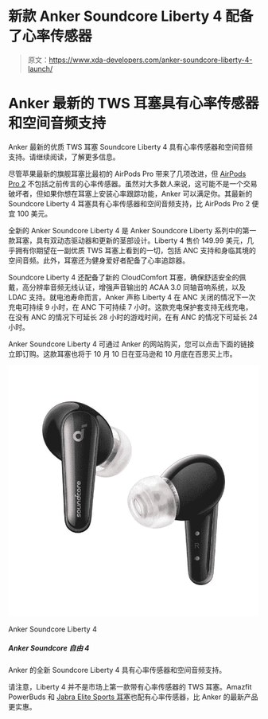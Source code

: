 # 新款 Anker Soundcore Liberty 4 配备了心率传感器

> 原文：<https://www.xda-developers.com/anker-soundcore-liberty-4-launch/>

# Anker 最新的 TWS 耳塞具有心率传感器和空间音频支持

Anker 最新的优质 TWS 耳塞 Soundcore Liberty 4 具有心率传感器和空间音频支持。请继续阅读，了解更多信息。

尽管苹果最新的旗舰耳塞比最初的 AirPods Pro 带来了几项改进，但 [AirPods Pro 2](https://www.xda-developers.com/airpods-pro-2-review/) 不包括之前传言的心率传感器。虽然对大多数人来说，这可能不是一个交易破坏者，但如果你想在耳塞上安装心率跟踪功能，Anker 可以满足你。其最新的 Soundcore Liberty 4 耳塞具有心率传感器和空间音频支持，比 AirPods Pro 2 便宜 100 美元。

全新的 Anker Soundcore Liberty 4 是 Anker Soundcore Liberty 系列中的第一款耳塞，具有双动态驱动器和更新的茎部设计。Liberty 4 售价 149.99 美元，几乎拥有你期望在一副优质 TWS 耳塞上看到的一切，包括 ANC 支持和身临其境的空间音频。此外，耳塞还为健身爱好者配备了心率追踪器。

Soundcore Liberty 4 还配备了新的 CloudComfort 耳塞，确保舒适安全的佩戴，高分辨率音频无线认证，增强声音输出的 ACAA 3.0 同轴音响系统，以及 LDAC 支持。就电池寿命而言，Anker 声称 Liberty 4 在 ANC 关闭的情况下一次充电可持续 9 小时，在 ANC 下可持续 7 小时。这款充电保护套支持无线充电，在没有 ANC 的情况下可延长 28 小时的游戏时间，在有 ANC 的情况下可延长 24 小时。

Anker Soundcore Liberty 4 可通过 Anker 的网站购买，您可以点击下面的链接立即订购。这款耳塞也将于 10 月 10 日在亚马逊和 10 月底在百思买上市。

 <picture>![The all-new Soundcore Liberty 4 from Anker feature a heart rate sensor and spatial audio support.](img/b7ad08aa728226478ea0f88fb9a4071d.png)</picture> 

Anker Soundcore Liberty 4

##### Anker Soundcore 自由 4

Anker 的全新 Soundcore Liberty 4 具有心率传感器和空间音频支持。

请注意，Liberty 4 并不是市场上第一款带有心率传感器的 TWS 耳塞。Amazfit PowerBuds 和 [Jabra Elite Sports 耳塞](https://www.amazon.com/dp/B072ZH4NTR/?tag=xda-2hkt1di-20&ascsubtag=UUxdaUeUpU43873&asc_refurl=https%3A%2F%2Fwww.xda-developers.com%2Fanker-soundcore-liberty-4-launch%2F&asc_campaign=Short-Term)也配有心率传感器，比 Anker 的最新产品更实惠。